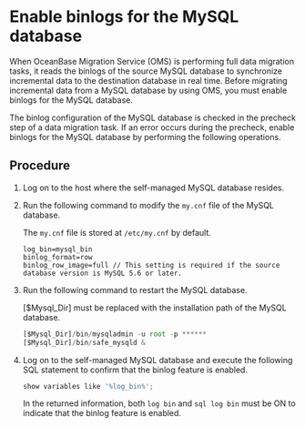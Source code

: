 Enable binlogs for the MySQL database 
==========================================================

When OceanBase Migration Service (OMS) is performing full data migration tasks, it reads the binlogs of the source MySQL database to synchronize incremental data to the destination database in real time. Before migrating incremental data from a MySQL database by using OMS, you must enable binlogs for the MySQL database. 

The binlog configuration of the MySQL database is checked in the precheck step of a data migration task. If an error occurs during the precheck, enable binlogs for the MySQL database by performing the following operations. 

Procedure 
------------------------------

1. Log on to the host where the self-managed MySQL database resides.

   

2. Run the following command to modify the `my.cnf` file of the MySQL database. 

   The `my.cnf` file is stored at `/etc/my.cnf` by default. 

   ```unknow
   log_bin=mysql_bin
   binlog_format=row
   binlog_row_image=full // This setting is required if the source database version is MySQL 5.6 or later.
   ```

    




<!-- -->

3. Run the following command to restart the MySQL database. 

   \[$Mysql_Dir\] must be replaced with the installation path of the MySQL database. 

   ```javascript
   [$Mysql_Dir]/bin/mysqladmin -u root -p ******
   [$Mysql_Dir]/bin/safe_mysqld &
   ```

   




<!-- -->

4. Log on to the self-managed MySQL database and execute the following SQL statement to confirm that the binlog feature is enabled. 

   ```javascript
   show variables like '%log_bin%';
   ```

   

   In the returned information, both `log bin` and `sql log bin` must be ON to indicate that the binlog feature is enabled.
   




